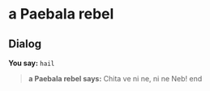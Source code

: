 # a Paebala rebel


## Dialog

**You say:** `hail`



>**a Paebala rebel says:** Chita ve ni ne, ni ne Neb!
end